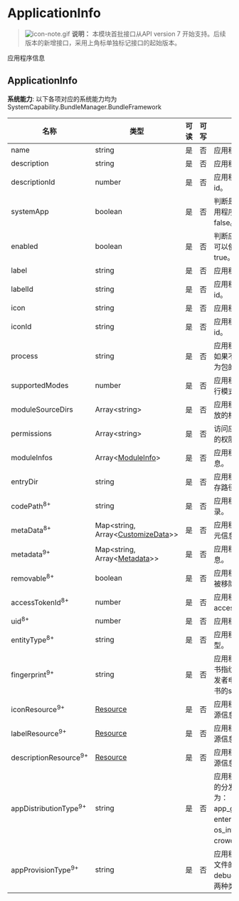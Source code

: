 # ApplicationInfo

> ![icon-note.gif](public_sys-resources/icon-note.gif) **说明：**
> 本模块首批接口从API version 7 开始支持。后续版本的新增接口，采用上角标单独标记接口的起始版本。

应用程序信息

## ApplicationInfo

**系统能力**: 以下各项对应的系统能力均为SystemCapability.BundleManager.BundleFramework



| 名称                       | 类型                                                         | 可读 | 可写 | 说明                                                         |
| -------------------------- | ------------------------------------------------------------ | ---- | ---- | ------------------------------------------------------------ |
| name                       | string                                                       | 是   | 否   | 应用程序的名称。                                               |
| description                | string                                                       | 是   | 否   | 应用程序的描述。                                               |
| descriptionId              | number                                                       | 是   | 否   | 应用程序的描述id。                                             |
| systemApp                  | boolean                                                      | 是   | 否   | 判断是否为系统应用程序，默认为false。                          |
| enabled                    | boolean                                                      | 是   | 否   | 判断应用程序是否可以使用，默认为true。                         |
| label                      | string                                                       | 是   | 否   | 应用程序的标签。                                               |
| labelId                    | string                                                       | 是   | 否   | 应用程序的标签id。                                             |
| icon                       | string                                                       | 是   | 否   | 应用程序的图标。                                               |
| iconId                     | string                                                       | 是   | 否   | 应用程序的图标id。                                             |
| process                    | string                                                       | 是   | 否   | 应用程序的进程，如果不设置，默认为包的名称。                   |
| supportedModes             | number                                                       | 是   | 否   | 应用程序支持的运行模式。                                       |
| moduleSourceDirs           | Array\<string>                                               | 是   | 否   | 应用程序的资源存放的相对路径。                                 |
| permissions                | Array\<string>                                               | 是   | 否   | 访问应用程序所需的权限。                                       |
| moduleInfos                | Array\<[ModuleInfo](js-apis-bundle-ModuleInfo.md)>           | 是   | 否   | 应用程序的模块信息。                                           |
| entryDir                   | string                                                       | 是   | 否   | 应用程序的文件保存路径。                                       |
| codePath<sup>8+</sup>      | string                                                       | 是   | 否   | 应用程序的安装目录。                                           |
| metaData<sup>8+</sup>      | Map\<string, Array\<[CustomizeData](js-apis-bundle-CustomizeData.md)>> | 是   | 否   | 应用程序的自定义元信息。                                       |
| metadata<sup>9+</sup>      | Map\<string, Array\<[Metadata](js-apis-bundle-Metadata.md)>> | 是   | 否   | 应用程序的元信息。                                             |
| removable<sup>8+</sup>     | boolean                                                      | 是   | 否   | 应用程序是否可以被移除。                                       |
| accessTokenId<sup>8+</sup> | number                                                       | 是   | 否   | 应用程序的accessTokenId。                                      |
| uid<sup>8+</sup>           | number                                                       | 是   | 否   | 应用程序的uid。                                                |
| entityType<sup>8+</sup>    | string                                                       | 是   | 否   | 应用程序的实体类型。                                           |
| fingerprint<sup>9+</sup>   | string                                                       | 是   | 否   | 应用程序的签名证书指纹信息，即开发者申请的签名证书的sha256值。 |
| iconResource<sup>9+</sup> | [Resource](js-apis-resource-manager.md#resource9) | 是 | 否 | 应用程序的图标资源信息。 |
| labelResource<sup>9+</sup> | [Resource](js-apis-resource-manager.md#resource9) | 是 | 否 | 应用程序的标签资源信息。 |
| descriptionResource<sup>9+</sup> | [Resource](js-apis-resource-manager.md#resource9) | 是 | 否 | 应用程序的描述资源信息。 |
| appDistributionType<sup>9+</sup>   | string                                                       | 是   | 否   | 应用程序签名证书的分发类型，分为：app_gallery、enterprise、os_integration和crowdtesting。    |
| appProvisionType<sup>9+</sup>   | string                                                       | 是   | 否   | 应用程序签名证书文件的类型，分为debug和release两种类型。|